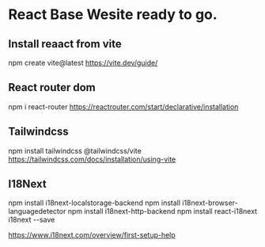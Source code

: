 # React Base Wesite ready to go.

## Install reaact from vite

npm create vite@latest
https://vite.dev/guide/

## React router dom

npm i react-router
https://reactrouter.com/start/declarative/installation

## Tailwindcss

npm install tailwindcss @tailwindcss/vite
https://tailwindcss.com/docs/installation/using-vite

## I18Next

npm install i18next-localstorage-backend
npm install i18next-browser-languagedetector
npm install i18next-http-backend
npm install react-i18next i18next --save

https://www.i18next.com/overview/first-setup-help
